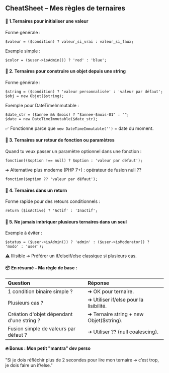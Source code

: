 ## CheatSheet – Mes règles de ternaires
#### 📌 1.Ternaires pour initialiser une valeur
Forme générale :
```
$valeur = ($condition) ? valeur_si_vrai : valeur_si_faux;
```
Exemple simple :

```
$color = ($user->isAdmin()) ? 'red' : 'blue';
```
#### 📌 2. Ternaires pour construire un objet depuis une string
Forme générale :

```
$string = ($condition) ? 'valeur personnalisée' : 'valeur par défaut';
$obj = new Objet($string);
```

Exemple pour DateTimeImmutable :

```
$date_str = ($annee && $mois) ? "$annee-$mois-01" : "";
$date = new DateTimeImmutable($date_str);
```

✅ Fonctionne parce que ```new DateTimeImmutable('')``` = date du moment.

#### 📌 3. Ternaires sur retour de fonction ou paramètres
Quand tu veux passer un paramètre optionnel dans une fonction :

```
fonction(($option !== null) ? $option : 'valeur par défaut');
```
➔ Alternative plus moderne (PHP 7+) : opérateur de fusion null ??

```
fonction($option ?? 'valeur par défaut');
```

#### 📌 4. Ternaires dans un return
Forme rapide pour des retours conditionnels :

```
return ($isActive) ? 'Actif' : 'Inactif';
```
#### 📌 5. Ne jamais imbriquer plusieurs ternaires dans un seul
Exemple à éviter :

```
$status = ($user->isAdmin()) ? 'admin' : ($user->isModerator() ? 'modo' : 'user');
```
⚠️ Illisible ➔ Préférer un if/elseif/else classique si plusieurs cas.

#### 📦 En résumé – Ma règle de base :

| Question	| Réponse |
|:----------|:--------|
|1 condition binaire simple ?|	➔ OK pour ternaire.|
|Plusieurs cas ?|	➔ Utiliser if/else pour la lisibilité.|
|Création d'objet dépendant d'une string ?|	➔ Ternaire string + new Objet($string).|
|Fusion simple de valeurs par défaut ?|	➔ Utiliser ?? (null coalescing).|



#### 🔥 Bonus : Mon petit "mantra" dev perso
"Si je dois réfléchir plus de 2 secondes pour lire mon ternaire ➔ c’est trop, je dois faire un if/else."